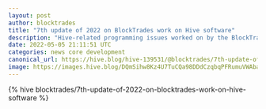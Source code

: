 ```yaml
---
layout: post
author: blocktrades
title: "7th update of 2022 on BlockTrades work on Hive software"
description: "Hive-related programming issues worked on by the BlockTrades team since my last post."
date: 2022-05-05 21:11:51 UTC
categories: news core development
canonical_url: https://hive.blog/hive-139531/@blocktrades/7th-update-of-2022-on-blocktrades-work-on-hive-software
image: https://images.hive.blog/DQmSihw8Kz4U7TuCQa98DDdCzqbqPFRumuVWAbareiYZW1Z/blocktrades%20update.png
---
```

{% hive blocktrades/7th-update-of-2022-on-blocktrades-work-on-hive-software %}
